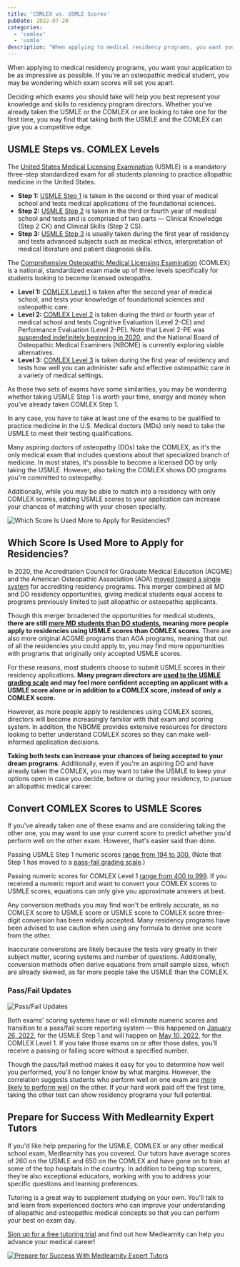 ```yaml
---
title: 'COMLEX vs. USMLE Scores'
pubDate: 2022-07-20
categories:
  - 'comlex'
  - 'usmle'
description: "When applying to medical residency programs, you want your application to be as impressive as possible. If you're an osteopathic medical student, you may b"
---
```


When applying to medical residency programs, you want your application to be as impressive as possible. If you're an osteopathic medical student, you may be wondering which exam scores will set you apart.

Deciding which exams you should take will help you best represent your knowledge and skills to residency program directors. Whether you've already taken the USMLE or the COMLEX or are looking to take one for the first time, you may find that taking both the USMLE and the COMLEX can give you a competitive edge.

## USMLE Steps vs. COMLEX Levels

The [United States Medical Licensing Examination](https://www.medlearnity.com/usmle-eligibility-and-requirements/) (USMLE) is a mandatory three-step standardized exam for all students planning to practice allopathic medicine in the United States.

- **Step 1:** [USMLE Step 1](https://www.medlearnity.com/usmle-tutoring-step-1/) is taken in the second or third year of medical school and tests medical applications of the foundational sciences.
- **Step 2:** [USMLE Step 2](https://www.medlearnity.com/step-2ck-usmle/) is taken in the third or fourth year of medical school and tests and is comprised of two parts — Clinical Knowledge (Step 2 CK) and Clinical Skills (Step 2 CS).
- **Step 3:** [USMLE Step 3](https://www.medlearnity.com/usmle-step-3/) is usually taken during the first year of residency and tests advanced subjects such as medical ethics, interpretation of medical literature and patient diagnosis skills.

The [Comprehensive Osteopathic Medical Licensing Examination](https://www.medlearnity.com/comlex-usa-exam/) (COMLEX) is a national, standardized exam made up of three levels specifically for students looking to become licensed osteopaths.

- **Level 1:** [COMLEX Level 1](https://www.medlearnity.com/comlex-1/) is taken after the second year of medical school, and tests your knowledge of foundational sciences and osteopathic care.
- **Level 2:** [COMLEX Level 2](https://www.medlearnity.com/level-2-ce-and-pe/) is taken during the third or fourth year of medical school and tests Cognitive Evaluation (Level 2-CE) and Performance Evaluation (Level 2-PE). Note that Level 2-PE was [suspended indefinitely beginning in 2020](https://www.nbome.org/blogs/nbome-postpones-comlex-usa-level-2-pe-indefinitely/), and the National Board of Osteopathic Medical Examiners (NBOME) is currently exploring viable alternatives.
- **Level 3:** [COMLEX Level 3](https://www.medlearnity.com/level-3/) is taken during the first year of residency and tests how well you can administer safe and effective osteopathic care in a variety of medical settings.

As these two sets of exams have some similarities, you may be wondering whether taking USMLE Step 1 is worth your time, energy and money when you've already taken COMLEX Step 1.

In any case, you have to take at least one of the exams to be qualified to practice medicine in the U.S. Medical doctors (MDs) only need to take the USMLE to meet their testing qualifications.

Many aspiring doctors of osteopathy (DOs) take the COMLEX, as it's the only medical exam that includes questions about that specialized branch of medicine. In most states, it's possible to become a licensed DO by only taking the USMLE. However, also taking the COMLEX shows DO programs you're committed to osteopathy.

Additionally, while you may be able to match into a residency with only COMLEX scores, adding USMLE scores to your application can increase your chances of matching with your chosen specialty.

![Which Score Is Used More to Apply for Residencies?](https://i2xfwztd2ksbegse.public.blob.vercel-storage.com/wp/2022/07/01-exams-and-qualifications.png)

## Which Score Is Used More to Apply for Residencies?

In 2020, the Accreditation Council for Graduate Medical Education (ACGME) and the American Osteopathic Association (AOA) [moved toward a single system](https://www.acgme.org/globalassets/PDFs/Nasca-Community/Executive_Summary_of_the_Agreement_between_ACGME_and_AOA.pdf) for accrediting residency programs. This merger combined all MD and DO residency opportunities, giving medical students equal access to programs previously limited to just allopathic or osteopathic applicants.

Though this merger broadened the opportunities for medical students, **there are still [more MD students than DO students](https://www.aamc.org/data-reports/students-residents/interactive-data/report-residents/2021/table-b3-number-active-residents-type-medical-school-gme-specialty-and-sex), meaning more people apply to residencies using USMLE scores than COMLEX scores**. There are also more original ACGME programs than AOA programs, meaning that out of all the residencies you could apply to, you may find more opportunities with programs that originally only accepted USMLE scores.

For these reasons, most students choose to submit USMLE scores in their residency applications. **Many program directors are [used to the USMLE grading scale](https://www.nbome.org/blogs/road-to-do-licensure/myths-and-misconceptions-match-2020/) and may feel more confident accepting an applicant with a USMLE score alone or in addition to a COMLEX score, instead of only a COMLEX score.**

However, as more people apply to residencies using COMLEX scores, directors will become increasingly familiar with that exam and scoring system. In addition, the NBOME provides extensive resources for directors looking to better understand COMLEX scores so they can make well-informed application decisions.

**Taking both tests can increase your chances of being accepted to your dream programs**. Additionally, even if you're an aspiring DO and have already taken the COMLEX, you may want to take the USMLE to keep your options open in case you decide, before or during your residency, to pursue an allopathic medical career.

## Convert COMLEX Scores to USMLE Scores

If you've already taken one of these exams and are considering taking the other one, you may want to use your current score to predict whether you'd perform well on the other exam. However, that's easier said than done.

Passing USMLE Step 1 numeric scores [range from 194 to 300.](https://www.usmle.org/sites/default/files/2022-05/USMLE%20Step%20Examination%20Score%20Interpretation%20Guidelines_5_24_22_0.pdf) (Note that Step 1 has moved to a [pass-fail grading scale](https://www.medlearnity.com/usmle-step-1-pass-fail/).)

Passing numeric scores for COMLEX Level 1 [range from 400 to 999](https://www.nbome.org/assessments/comlex-usa/bulletin/scores/). If you received a numeric report and want to convert your COMLEX scores to USMLE scores, equations can only give you approximate answers at best.

Any conversion methods you may find won't be entirely accurate, as no COMLEX score to USMLE score or USMLE score to COMLEX score three-digit conversion has been widely accepted. Many residency programs have been advised to use caution when using any formula to derive one score from the other.

Inaccurate conversions are likely because the tests vary greatly in their subject matter, scoring systems and number of questions. Additionally, conversion methods often derive equations from small sample sizes, which are already skewed, as far more people take the USMLE than the COMLEX.

### Pass/Fail Updates

![Pass/Fail Updates](https://i2xfwztd2ksbegse.public.blob.vercel-storage.com/wp/2022/07/02-scoring-systems-transition.png)

Both exams' scoring systems have or will eliminate numeric scores and transition to a pass/fail score reporting system — this happened on [January 26, 2022](https://www.usmle.org/usmle-step-1-transition-passfail-only-score-reporting), for the USMLE Step 1 and will happen on [May 10, 2022](https://www.nbome.org/news/comlex-usa-level-1-to-eliminate-numeric-scores/), for the COMLEX Level 1. If you take those exams on or after those dates, you'll receive a passing or failing score without a specified number.

Though the pass/fail method makes it easy for you to determine how well you performed, you'll no longer know by what margins. However, the correlation suggests students who perform well on one exam are [more likely to perform well](https://meridian.allenpress.com/jgme/article/14/1/53/477652/A-Concordance-Study-of-COMLEX-USA-and-USMLE-Scores) on the other. If your hard work paid off the first time, taking the other test can show residency programs your full potential.

## Prepare for Success With Medlearnity Expert Tutors

If you'd like help preparing for the USMLE, COMLEX or any other medical school exam, Medlearnity has you covered. Our tutors have average scores of 260 on the USMLE and 650 on the COMLEX and have gone on to train at some of the top hospitals in the country. In addition to being top scorers, they're also exceptional educators, working with you to address your specific questions and learning preferences.

Tutoring is a great way to supplement studying on your own. You'll talk to and learn from experienced doctors who can improve your understanding of allopathic and osteopathic medical concepts so that you can perform your best on exam day.

[Sign up for a free tutoring trial](https://www.medlearnity.com/start-here/) and find out how Medlearnity can help you advance your medical career!

[![Prepare for Success With Medlearnity Expert Tutors](https://i2xfwztd2ksbegse.public.blob.vercel-storage.com/wp/2022/07/03-sign-up-for-free-tutoring.png)](https://www.medlearnity.com/start-here/)
